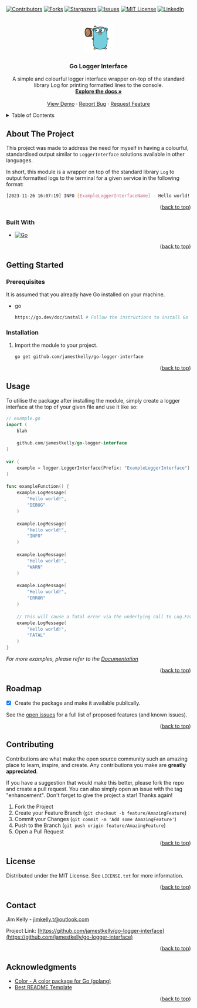 <a name="readme-top"></a>

[![Contributors][contributors-shield]][contributors-url]
[![Forks][forks-shield]][forks-url]
[![Stargazers][stars-shield]][stars-url]
[![Issues][issues-shield]][issues-url]
[![MIT License][license-shield]][license-url]
[![LinkedIn][linkedin-shield]][linkedin-url]

<!-- PROJECT LOGO -->
<br />
<div align="center">
  <a href="https://github.com/jamestkelly/go-logger-interface">
    <img src="./logo.png" alt="Logo" width="80" height="80">
  </a>

<h3 align="center">Go Logger Interface</h3>

  <p align="center">
    A simple and colourful logger interface wrapper on-top of the standard library Log for printing formatted lines to the console.
    <br />
    <a href="https://github.com/jamestkelly/go-logger-interface"><strong>Explore the docs »</strong></a>
    <br />
    <br />
    <a href="https://github.com/jamestkelly/go-logger-interface">View Demo</a>
    ·
    <a href="https://github.com/jamestkelly/go-logger-interface/issues">Report Bug</a>
    ·
    <a href="https://github.com/jamestkelly/go-logger-interface/issues">Request Feature</a>
  </p>
</div>

<!-- TABLE OF CONTENTS -->
<details>
  <summary>Table of Contents</summary>
  <ol>
    <li>
      <a href="#about-the-project">About The Project</a>
      <ul>
        <li><a href="#built-with">Built With</a></li>
      </ul>
    </li>
    <li>
      <a href="#getting-started">Getting Started</a>
      <ul>
        <li><a href="#prerequisites">Prerequisites</a></li>
        <li><a href="#installation">Installation</a></li>
      </ul>
    </li>
    <li><a href="#usage">Usage</a></li>
    <li><a href="#roadmap">Roadmap</a></li>
    <li><a href="#contributing">Contributing</a></li>
    <li><a href="#license">License</a></li>
    <li><a href="#contact">Contact</a></li>
    <li><a href="#acknowledgments">Acknowledgments</a></li>
  </ol>
</details>

<!-- ABOUT THE PROJECT -->
## About The Project

This project was made to address the need for myself in having a colourful, standardised output similar to `LoggerInterface` solutions available in other languages.

In short, this module is a wrapper on top of the standard library `Log` to output formatted logs to the terminal for a given service in the following format:

```sh
[2023-11-26 16:07:19] INFO [ExampleLoggerInterfaceName] - Hello world!
```

<p align="right">(<a href="#readme-top">back to top</a>)</p>

### Built With

* [![Go][Go.go]][Go-url]

<p align="right">(<a href="#readme-top">back to top</a>)</p>

<!-- GETTING STARTED -->
## Getting Started

### Prerequisites

It is assumed that you already have Go installed on your machine.
* go
  ```sh
  https://go.dev/doc/install # Follow the instructions to install Go
  ```

### Installation

1. Import the module to your project.
   ```sh
   go get github.com/jamestkelly/go-logger-interface
   ```

<p align="right">(<a href="#readme-top">back to top</a>)</p>

<!-- USAGE EXAMPLES -->
## Usage

To utilise the package after installing the module, simply create a logger interface at the top of your given file and use it like so:

```go
// example.go
import (
    blah

    github.com/jamestkelly/go-logger-interface
)

var (
    example = logger.LoggerInterface{Prefix: "ExampleLoggerInterface"}
)

func exampleFunction() {
    example.LogMessage(
        "Hello world!",
        "DEBUG"
    )

    example.LogMessage(
        "Hello world!",
        "INFO"
    )

    example.LogMessage(
        "Hello world!",
        "WARN"
    )

    example.LogMessage(
        "Hello world!",
        "ERROR"
    )

    // This will cause a fatal error via the underlying call to Log.Fatalf()
    example.LogMessage(
        "Hello world!",
        "FATAL"
    )
}
```

_For more examples, please refer to the [Documentation](https://example.com)_

<p align="right">(<a href="#readme-top">back to top</a>)</p>

<!-- ROADMAP -->
## Roadmap

- [x] Create the package and make it available publically.

See the [open issues](https://github.com/jamestkelly/go-logger-interface/issues) for a full list of proposed features (and known issues).

<p align="right">(<a href="#readme-top">back to top</a>)</p>

<!-- CONTRIBUTING -->
## Contributing

Contributions are what make the open source community such an amazing place to learn, inspire, and create. Any contributions you make are **greatly appreciated**.

If you have a suggestion that would make this better, please fork the repo and create a pull request. You can also simply open an issue with the tag "enhancement".
Don't forget to give the project a star! Thanks again!

1. Fork the Project
2. Create your Feature Branch (`git checkout -b feature/AmazingFeature`)
3. Commit your Changes (`git commit -m 'Add some AmazingFeature'`)
4. Push to the Branch (`git push origin feature/AmazingFeature`)
5. Open a Pull Request

<p align="right">(<a href="#readme-top">back to top</a>)</p>

<!-- LICENSE -->
## License

Distributed under the MIT License. See `LICENSE.txt` for more information.

<p align="right">(<a href="#readme-top">back to top</a>)</p>

<!-- CONTACT -->
## Contact

Jim Kelly - jimkelly.t@outlook.com

Project Link: [https://github.com/jamestkelly/go-logger-interface](https://github.com/jamestkelly/go-logger-interface)

<p align="right">(<a href="#readme-top">back to top</a>)</p>

<!-- ACKNOWLEDGMENTS -->
## Acknowledgments

* [Color - A color package for Go (golang)](https://github.com/fatih/color)
* [Best README Template](https://github.com/othneildrew/Best-README-Template)

<p align="right">(<a href="#readme-top">back to top</a>)</p>

<!-- MARKDOWN LINKS & IMAGES -->
<!-- https://www.markdownguide.org/basic-syntax/#reference-style-links -->
[contributors-shield]: https://img.shields.io/github/contributors/jamestkelly/go-logger-interface.svg?style=for-the-badge
[contributors-url]: https://github.com/jamestkelly/go-logger-interface/graphs/contributors
[forks-shield]: https://img.shields.io/github/forks/jamestkelly/go-logger-interface.svg?style=for-the-badge
[forks-url]: https://github.com/jamestkelly/go-logger-interface/network/members
[stars-shield]: https://img.shields.io/github/stars/jamestkelly/go-logger-interface.svg?style=for-the-badge
[stars-url]: https://github.com/jamestkelly/go-logger-interface/stargazers
[issues-shield]: https://img.shields.io/github/issues/jamestkelly/go-logger-interface.svg?style=for-the-badge
[issues-url]: https://github.com/jamestkelly/go-logger-interface/issues
[license-shield]: https://img.shields.io/github/license/jamestkelly/go-logger-interface.svg?style=for-the-badge
[license-url]: https://github.com/jamestkelly/go-logger-interface/blob/master/LICENSE.txt
[linkedin-shield]: https://img.shields.io/badge/-LinkedIn-black.svg?style=for-the-badge&logo=linkedin&colorB=555
[linkedin-url]: https://linkedin.com/in/jimkellyt
[Go.go]: https://img.shields.io/badge/go-%2300ADD8.svg?style=for-the-badge&logo=go&logoColor=white
[Go-url]: https://go.dev/
